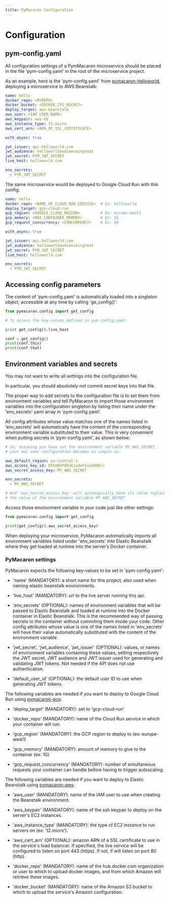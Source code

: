 ```yaml
---
title: PyMacaron Configuration
---
```


Configuration
=============


## pym-config.yaml

All configuration settings of a PymMacaron microservice should be placed in the
file 'pym-config.yaml' in the root of the microservice project.

As an example, here is the 'pym-config.yaml' from
[pymacaron-helloworld](https://github.com/pymacaron/pymacaron-helloworld/blob/master/pym-config.yaml),
deploying a microservice to AWS Beanstalk:

```yaml
name: hello
docker_repo: <MYREPO>
docker_bucket: <DOCKER_CFG_BUCKET>
deploy_target: aws-beanstalk
aws_user: <IAM_USER_NAME>
aws_keypair: aws-eb
aws_instance_type: t2.micro
aws_cert_arn: <ARN_OF_SSL_CERTIFICATE>

with_async: true

jwt_issuer: api.helloworld.com
jwt_audience: helloworldaudienceisgreat
jwt_secret: PYM_JWT_SECRET
live_host: helloworld.com

env_secrets:
  - PYM_JWT_SECRET
```

The same microservice would be deployed to Google Cloud Run with this config:

```yaml
name: hello
docker_repo: <NAME_OF_CLOUD_RUN_SERVICE>  # Ex: helloworld
deploy_target: gcp-cloud-run
gcp_region: <GOOGLE_CLOUD_REGION>         # Ex: europe-west1
gcp_memory: <MAX_CONTAINER_MEMORY>        # Ex: 1G
gcp_request_concurrency: <CONCURRENCY>    # Ex: 80

with_async: true

jwt_issuer: api.helloworld.com
jwt_audience: helloworldaudienceisgreat
jwt_secret: PYM_JWT_SECRET
live_host: helloworld.com

env_secrets:
  - PYM_JWT_SECRET
```

## Accessing config parameters

The content of ‘pym-config.yaml’ is automatically loaded into a singleton
object, accessible at any time by calling 'ge_config()':

```python
from pymacaron.config import get_config

# To access the key-values defined in pym-config.yaml:

print get_config().live_host

conf = get_config()
print(conf.this)
print(conf.that)
```

## Environment variables and secrets

You may not want to write all settings into the configuration file.

In particular, you should absolutely not commit secret keys into that file.

The proper way to add secrets to the configuration file is to set them from
environment variables and tell PyMacaron to import those environment variables
into the configuration singleton by listing their name under the 'env_secrets'
yaml array in 'pym-config.yaml'.

All config attributes whose value matches one of the names listed in
‘env_secrets’ will automatically have the content of the corresponding
environment variable substituted to their value. This is very convenient when
putting secrets in ‘pym-config.yaml’, as shown below:

```yaml
# So, assuming you have set the environment variable MY_AWS_SECRET,
# your aws user configuration becomes as simple as:

aws_default_region: eu-central-1
aws_access_key_id: OTh0KhP89JKiudehIasd90blr
aws_secret_access_key: MY_AWS_SECRET

env_secrets:
  - MY_AWS_SECRET

# And 'aws_secret_access_key' will automagically have its value replaced with
# the value of the environment variable MY_AWS_SECRET
```

Access those environment variable in your code just like other settings:

```python
from pymacaron.config import get_config

print(get_config().aws_secret_access_key)
```

When deploying your microservice, PyMacaron automatically imports all
environment variables listed under 'env_secrets' into Elastic Beanstalk where
they get loaded at runtime into the server’s Docker container.


### PyMacaron settings

PyMacaron expects the following key-values to be set in 'pym-config.yaml':

* 'name' (MANDATORY): a short name for this project, also used when naming
  elastic beanstalk environments.

* 'live_host' (MANDATORY): url to the live server running this api.

* 'env_secrets' (OPTIONAL): names of environment variables that will be passed
  to Elastic Beanstalk and loaded at runtime into the Docker container in
  Elastic Beanstalk. This is the recommended way of passing secrets to the
  container without commiting them inside your code. Other config attributes
  whose value is one of the names listed in 'env_secrets' will have their value
  automatically substituted with the content of the environment variable.

* 'jwt_secret', 'jwt_audience', 'jwt_issuer' (OPTIONAL): values, or names of
  environment variables containing these values, setting respectively the JWT
  secret, JWT audience and JWT issuer used for generating and validating JWT
  tokens. Not needed if the API does not use authentication.

* 'default_user_id' (OPTIONAL): the default user ID to use when generating JWT
  tokens.

The following variables are needed if you want to deploy to Google Cloud Run
using
[pymacaron-gcp](https://github.com/pymacaron/pymacaron-gcp):

* 'deploy_target' (MANDATORY): set to 'gcp-cloud-run'

* 'docker_repo' (MANDATORY): name of the Cloud Run service in which your
  container will run.

* 'gcp_region' (MANDATORY): the GCP region to deploy to (ex: europe-west1)

* 'gcp_memory' (MANDATORY): amount of memory to give to the container (ex: 1G)

* 'gcp_request_concurrency' (MANDATORY): number of simultaneous requests your
  container can handle before having to trigger autoscaling.

The following variables are needed if you want to deploy to Elastic Beanstalk
using
[pymacaron-aws](https://github.com/pymacaron/pymacaron-aws):

* 'aws_user' (MANDATORY): name of the IAM user to use when creating the
  Beanstalk environment.

* 'aws_keypair' (MANDATORY): name of the ssh keypair to deploy on the server's
  EC2 instances.

* 'aws_instance_type' (MANDATORY): the type of EC2 instance to run servers on
  (ex: 't2.micro').

* 'aws_cert_arn' (OPTIONAL): amazon ARN of a SSL certificate to use in the
  service's load balancer. If specified, the live service will be configured to
  listen on port 443 (https). If not, if will listen on port 80 (http).

* 'docker_repo' (MANDATORY): name of the hub.docker.com organization or user to
  which to upload docker images, and from which Amazon will retrieve those
  images.

* 'docker_bucket' (MANDATORY): name of the Amazon S3 bucket to which to upload
  the service's Amazon configuration.